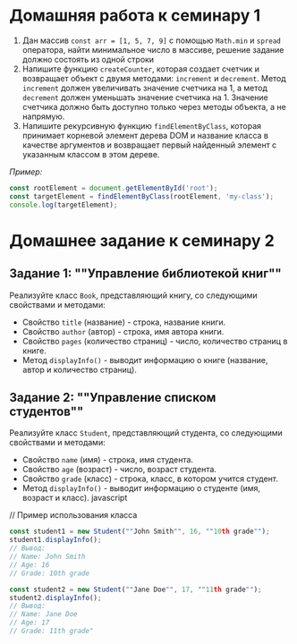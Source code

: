# Домашняя работа к семинару 1

1. Дан массив `const arr = [1, 5, 7, 9]` с помощью `Math.min` и `spread` оператора, найти минимальное число в массиве, решение задание должно состоять из одной строки
2. Напишите функцию `createCounter`, которая создает счетчик и возвращает объект с двумя методами: `increment` и `decrement`. Метод `increment` должен увеличивать значение счетчика на 1, а метод `decrement` должен уменьшать значение счетчика на 1. Значение счетчика должно быть доступно только через методы объекта, а не напрямую.
3. Напишите рекурсивную функцию `findElementByClass`, которая принимает корневой элемент дерева DOM и название класса в качестве аргументов и возвращает первый найденный элемент с указанным классом в этом дереве.

*Пример:*

```js
const rootElement = document.getElementById('root');
const targetElement = findElementByClass(rootElement, 'my-class');
console.log(targetElement);
```
# Домашнее задание к семинару 2

## Задание 1: ""Управление библиотекой книг""

Реализуйте класс `Book`, представляющий книгу, со следующими свойствами и методами:

- Свойство `title` (название) - строка, название книги.
- Свойство `author` (автор) - строка, имя автора книги.
- Свойство `pages` (количество страниц) - число, количество страниц в книге.
- Метод `displayInfo()` - выводит информацию о книге (название, автор и количество страниц).

## Задание 2: ""Управление списком студентов""

Реализуйте класс `Student`, представляющий студента, со следующими свойствами и методами:

- Свойство `name` (имя) - строка, имя студента.
- Свойство `age` (возраст) - число, возраст студента.
- Свойство `grade` (класс) - строка, класс, в котором учится студент.
- Метод `displayInfo()` - выводит информацию о студенте (имя, возраст и класс).
   javascript

// Пример использования класса

```js
const student1 = new Student(""John Smith"", 16, ""10th grade"");
student1.displayInfo();
// Вывод:
// Name: John Smith
// Age: 16
// Grade: 10th grade

const student2 = new Student(""Jane Doe"", 17, ""11th grade"");
student2.displayInfo();
// Вывод:
// Name: Jane Doe
// Age: 17
// Grade: 11th grade"
```
